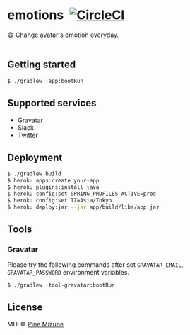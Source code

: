 # emotions &nbsp;[![CircleCI](https://circleci.com/gh/pine/emotions/tree/master.svg?style=shield&circle-token=9aff416dfaefc86bc002a0b7630386b32079fd88)](https://circleci.com/gh/pine/emotions/tree/master)
:smile: Change avatar's emotion everyday.
<br>
<br>

## Getting started

```sh
$ ./gradlew :app:bootRun
```

## Supported services

- Gravatar
- Slack
- Twitter

## Deployment

```sh
$ ./gradlew build
$ heroku apps:create your-app
$ heroku plugins:install java
$ heroku config:set SPRING_PROFILES_ACTIVE=prod
$ heroku config:set TZ=Asia/Tokyo
$ heroku deploy:jar --jar app/build/libs/app.jar
```

## Tools
### Gravatar
Please try the following commands after set `GRAVATAR_EMAIL`, `GRAVATAR_PASSWORD` environment variables.

```
$ ./gradlew :tool-gravatar:bootRun
```

## License
MIT &copy; [Pine Mizune](https://profile.pine.moe/)
